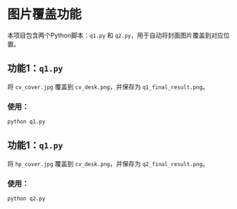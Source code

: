 # 图片覆盖功能

本项目包含两个Python脚本：`q1.py` 和 `q2.py`，用于自动将封面图片覆盖到对应位置。

## 功能1：`q1.py`
将 `cv_cover.jpg` 覆盖到 `cv_desk.png`，并保存为 `q1_final_result.png`。

### 使用：
```bash
python q1.py
```

## 功能1：`q1.py`
将 `hp_cover.jpg` 覆盖到 `cv_desk.png`，并保存为 `q2_final_result.png`。

### 使用：
```bash
python q2.py
```